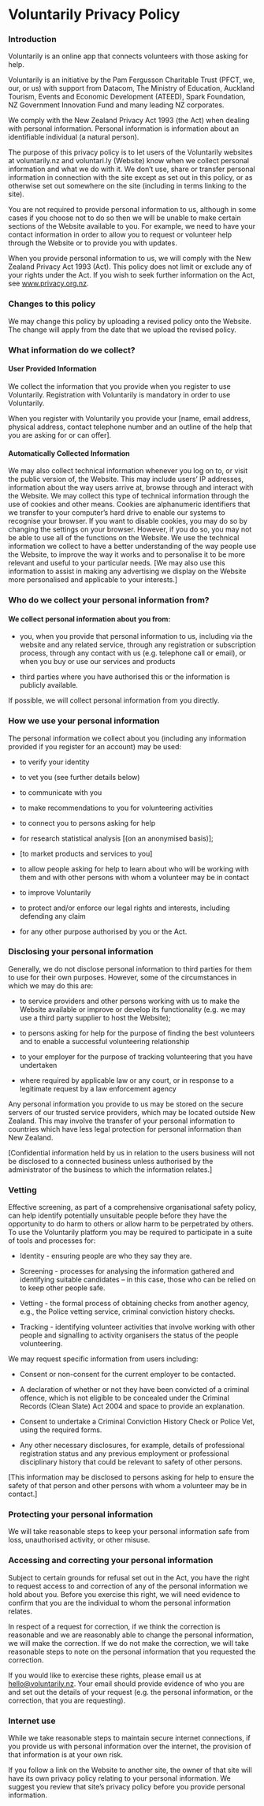 # Voluntarily Privacy Policy

### Introduction

Voluntarily is an online app that connects volunteers with those asking for help.

Voluntarily is an initiative by the Pam Fergusson Charitable Trust (PFCT, we, our, or us) with support from Datacom, The Ministry of Education, Auckland Tourism, Events and Economic Development (ATEED), Spark Foundation, NZ Government Innovation Fund and many leading NZ corporates.

We comply with the New Zealand Privacy Act 1993 (the Act) when dealing with personal information. Personal information is information about an identifiable individual (a natural person).

The purpose of this privacy policy is to let users of the Voluntarily websites at voluntarily.nz and voluntari.ly (Website) know when we collect personal information and what we do with it. We don’t use, share or transfer personal information in connection with the site except as set out in this policy, or as otherwise set out somewhere on the site (including in terms linking to the site).

You are not required to provide personal information to us, although in some cases if you choose not to do so then we will be unable to make certain sections of the Website available to you. For example, we need to have your contact information in order to allow you to request or volunteer help through the Website or to provide you with updates.

When you provide personal information to us, we will comply with the New Zealand Privacy Act 1993 (Act). This policy does not limit or exclude any of your rights under the Act. If you wish to seek further information on the Act, see www.privacy.org.nz.

### Changes to this policy

We may change this policy by uploading a revised policy onto the Website. The change will apply from the date that we upload the revised policy.

### What information do we collect?

#### User Provided Information

We collect the information that you provide when you register to use Voluntarily. Registration with Voluntarily is mandatory in order to use Voluntarily.

When you register with Voluntarily you provide your [name, email address, physical address, contact telephone number and an outline of the help that you are asking for or can offer].

#### Automatically Collected Information

We may also collect technical information whenever you log on to, or visit the public version of, the Website. This may include users’ IP addresses, information about the way users arrive at, browse through and interact with the Website. We may collect this type of technical information through the use of cookies and other means. Cookies are alphanumeric identifiers that we transfer to your computer’s hard drive to enable our systems to recognise your browser. If you want to disable cookies, you may do so by changing the settings on your browser. However, if you do so, you may not be able to use all of the functions on the Website. We use the technical information we collect to have a better understanding of the way people use the Website, to improve the way it works and to personalise it to be more relevant and useful to your particular needs. [We may also use this information to assist in making any advertising we display on the Website more personalised and applicable to your interests.]

### Who do we collect your personal information from?

#### We collect personal information about you from:

* you, when you provide that personal information to us, including via the website and any related service, through any registration or subscription process, through any contact with us (e.g. telephone call or email), or when you buy or use our services and products

* third parties where you have authorised this or the information is publicly available.

If possible, we will collect personal information from you directly.

### How we use your personal information

The personal information we collect about you (including any information provided if you register for an account) may be used:

* to verify your identity

* to vet you (see further details below)

* to communicate with you

* to make recommendations to you for volunteering activities

* to connect you to persons asking for help

* for research statistical analysis [(on an anonymised basis)];

* [to market products and services to you]

* to allow people asking for help to learn about who will be working with them and with other persons with whom a volunteer may be in contact

* to improve Voluntarily

* to protect and/or enforce our legal rights and interests, including defending any claim

* for any other purpose authorised by you or the Act.

### Disclosing your personal information

Generally, we do not disclose personal information to third parties for them to use for their own purposes. However, some of the circumstances in which we may do this are:

* to service providers and other persons working with us to make the Website available or improve or develop its functionality (e.g. we may use a third party supplier to host the Website);

* to persons asking for help for the purpose of finding the best volunteers and to enable a successful volunteering relationship

* to your employer for the purpose of tracking volunteering that you have undertaken

* where required by applicable law or any court, or in response to a legitimate request by a law enforcement agency

Any personal information you provide to us may be stored on the secure servers of our trusted service providers, which may be located outside New Zealand. This may involve the transfer of your personal information to countries which have less legal protection for personal information than New Zealand.

[Confidential information held by us in relation to the users business will not be disclosed to a connected business unless authorised by the administrator of the business to which the information relates.]

### Vetting

Effective screening, as part of a comprehensive organisational safety policy, can help identify potentially unsuitable people before they have the opportunity to do harm to others or allow harm to be perpetrated by others. To use the Voluntarily platform you may be required to participate in a suite of tools and processes for:

* Identity - ensuring people are who they say they are.

* Screening - processes for analysing the information gathered and identifying suitable candidates – in this case, those who can be relied on to keep other people safe.

* Vetting - the formal process of obtaining checks from another agency, e.g., the Police vetting service, criminal conviction history checks.

* Tracking - identifying volunteer activities that involve working with other people and signalling to activity organisers the status of the people volunteering.

We may request specific information from users including:

* Consent or non-consent for the current employer to be contacted.

* A declaration of whether or not they have been convicted of a criminal offence, which is not eligible to be concealed under the Criminal Records (Clean Slate) Act 2004 and space to provide an explanation.

* Consent to undertake a Criminal Conviction History Check or Police Vet, using the required forms.

* Any other necessary disclosures, for example, details of professional registration status and any previous employment or professional disciplinary history that could be relevant to safety of other persons.

[This information may be disclosed to persons asking for help to ensure the safety of that person and other persons with whom a volunteer may be in contact.]

### Protecting your personal information

We will take reasonable steps to keep your personal information safe from loss, unauthorised activity, or other misuse.

### Accessing and correcting your personal information

Subject to certain grounds for refusal set out in the Act, you have the right to request access to and correction of any of the personal information we hold about you. Before you exercise this right, we will need evidence to confirm that you are the individual to whom the personal information relates.

In respect of a request for correction, if we think the correction is reasonable and we are reasonably able to change the personal information, we will make the correction. If we do not make the correction, we will take reasonable steps to note on the personal information that you requested the correction.

If you would like to exercise these rights, please email us at hello@voluntarily.nz. Your email should provide evidence of who you are and set out the details of your request (e.g. the personal information, or the correction, that you are requesting).

### Internet use

While we take reasonable steps to maintain secure internet connections, if you provide us with personal information over the internet, the provision of that information is at your own risk.

If you follow a link on the Website to another site, the owner of that site will have its own privacy policy relating to your personal information. We suggest you review that site’s privacy policy before you provide personal information.
